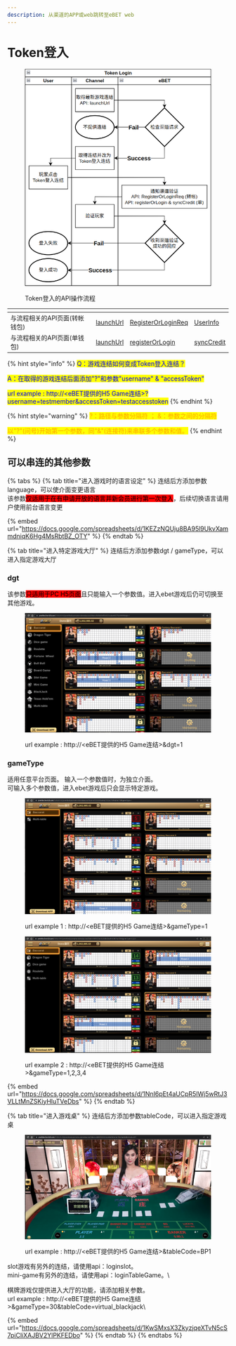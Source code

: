 ```yaml
---
description: 从渠道的APP或web跳转至eBET web
---
```


# Token登入

<figure><img src="../.gitbook/assets/token login.png" alt=""><figcaption><p>Token登入的API操作流程</p></figcaption></figure>

<table data-card-size="large" data-view="cards" data-full-width="false"><thead><tr><th></th><th></th><th></th><th></th></tr></thead><tbody><tr><td>与流程相关的API页面(转帐钱包)</td><td><a href="../api/common/channel-post/launchurl.md">launchUrl</a></td><td><a href="../api/transfer/ebet-post/registerorloginreq.md">RegisterOrLoginReq</a></td><td><a href="../api/transfer/ebet-post/userinfo.md">UserInfo</a></td></tr><tr><td>与流程相关的API页面(单钱包)</td><td><a href="../api/common/channel-post/launchurl.md">launchUrl</a></td><td><a href="../api/single/ebet-post/registerorlogin.md">registerOrLogin</a></td><td><a href="../api/single/ebet-post/synccredit.md">syncCredit</a></td></tr></tbody></table>

{% hint style="info" %}
<mark style="color:blue;">Q：游戏连结如何变成Token登入连结？</mark>&#x20;

<mark style="color:blue;">A：在取得的游戏连结后面添加"?"和参数"username" & "accessToken"</mark>

<mark style="color:blue;">url example : http://\<eBET提供的H5 Game连结>?username=testmember\&accessToken=testaccesstoken</mark>
{% endhint %}

{% hint style="warning" %}
<mark style="color:orange;">?：路径与参数分隔符 ； &：参数之间的分隔符</mark>&#x20;

<mark style="color:orange;">以"?"(问号)开始第一个参数，同"&"(连接符)来串联多个参数和值。</mark>
{% endhint %}

## 可以串连的其他参数

{% tabs %}
{% tab title="进入游戏时的语言设定" %}
连结后方添加参数language，可以使介面变更语言\
该参数<mark style="background-color:red;">仅适用于在有申请开放的语言并新会员进行第一次登入</mark>，后续切换语言请用户使用前台语言变更

{% embed url="https://docs.google.com/spreadsheets/d/1KEZzNQUju8BA95l9UkvXammdniqK6Hg4MsRbtBZ_OTY" %}
{% endtab %}

{% tab title="进入特定游戏大厅" %}
连结后方添加参数dgt / gameType，可以进入指定游戏大厅

### dgt

该参数<mark style="background-color:red;">只适用于PC H5页面</mark>且只能输入一个参数值。进入ebet游戏后仍可切换至其他游戏。&#x20;

<figure><img src="../.gitbook/assets/token-dgt.png" alt=""><figcaption><p>url example : http://&#x3C;eBET提供的H5 Game连结>&#x26;dgt=1</p></figcaption></figure>

### gameType

适用任意平台页面。 输入一个参数值时，为独立介面。 \
可输入多个参数值，进入ebet游戏后只会显示特定游戏。&#x20;

<figure><img src="../.gitbook/assets/token-gameType-1.png" alt=""><figcaption><p>url example 1 : http://&#x3C;eBET提供的H5 Game连结>&#x26;gameType=1</p></figcaption></figure>

<figure><img src="../.gitbook/assets/token-gameType-2.png" alt=""><figcaption><p>url example 2 : http://&#x3C;eBET提供的H5 Game连结>&#x26;gameType=1,2,3,4</p></figcaption></figure>

{% embed url="https://docs.google.com/spreadsheets/d/1NnI6pEt4aUCpR5lWj5wRtJ3VLLtMnZSKiyHluTVeDbs" %}
{% endtab %}

{% tab title="进入游戏桌" %}
连结后方添加参数tableCode，可以进入指定游戏桌&#x20;

<figure><img src="../.gitbook/assets/token-tableCode.png" alt=""><figcaption><p>url example : http://&#x3C;eBET提供的H5 Game连结>&#x26;tableCode=BP1</p></figcaption></figure>

slot游戏有另外的连结，请使用api：loginslot。 \
mini-game有另外的连结，请使用api：loginTableGame。\


棋牌游戏仅提供进入大厅的功能，请添加相关参数。 \
url example : http://\<eBET提供的H5 Game连结>\&gameType=30\&tableCode=virtual\_blackjack\


{% embed url="https://docs.google.com/spreadsheets/d/1KwSMxsX3ZkyzjqeXTvN5cS7piCliXAJBV2YlPKFEDbo" %}
{% endtab %}
{% endtabs %}



